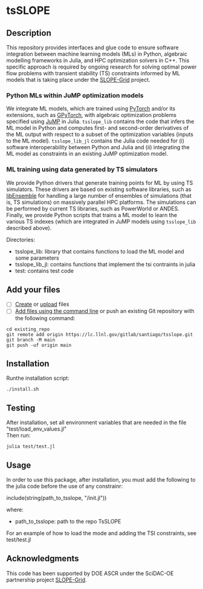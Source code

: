 # tsSLOPE


## Description

This repository provides interfaces and glue code to ensure software integration between machine learning models (MLs) in Python, algebraic modelling frameworks in Julia, and HPC optimization solvers in C++. This specific approach is required by ongoing research for solving optimal power flow problems with transient stability (TS) constraints informed by ML models that is taking place under the [SLOPE-Grid](https://slope-grid.github.io/) project.

### Python MLs within JuMP optimization models
We integrate ML models, which are trained using [PyTorch](https://pytorch.org/) and/or its extensions, such as [GPyTorch](https://gpytorch.ai/), with algebraic optimization problems specified using [JuMP](https://jump.dev/) in Julia. `tsslope_lib` contains the code that infers the ML model in Python and computes first- and second-order derivatives of the ML output with respect to a subset of the optimization variables (inputs to the ML model). `tsslope_lib_jl` contains the Julia code needed for (i) software interoperability between Python and Julia and (ii) integrating the ML model as constraints in an existing JuMP optimization model. 

### ML training using data generated by TS simulators
We provide Python drivers that generate training points for ML by using TS simulators. These drivers are based on existing software libraries, such as [libEnsemble](https://github.com/Libensemble/libensemble) for handling a large number of ensembles of simulations (that is, TS simulations) on massively parallel HPC platforms. The simulations can be performed by current TS libraries, such as PowerWorld or ANDES. Finally, we provide Python scripts that trains a ML model to learn the various TS indexes (which are integrated in JuMP models using  `tsslope_lib` described above).

Directories:
  - tsslope_lib: library that contains functions to load the ML model and some parameters
  - tsslope_lib_jl: contains functions that implement the tsi contraints in julia
  - test: contains test code

## Add your files

- [ ] [Create](https://docs.gitlab.com/ee/user/project/repository/web_editor.html#create-a-file) or [upload](https://docs.gitlab.com/ee/user/project/repository/web_editor.html#upload-a-file) files
- [ ] [Add files using the command line](https://docs.gitlab.com/ee/gitlab-basics/add-file.html#add-a-file-using-the-command-line) or push an existing Git repository with the following command:

```
cd existing_repo
git remote add origin https://lc.llnl.gov/gitlab/santiago/tsslope.git
git branch -M main
git push -uf origin main
```

## Installation

Runthe installation script:
  
    ./install.sh 

## Testing

After installation, set all environment variables that are needed in the file "test/load_env_values.jl"    
Then run:
   
    julia test/test.jl

## Usage

In order to use this package, after installation, you must add the following to the julia code before the use of any constrainr:

include(string(path_to_tsslope, "/init.jl"))
  
where: 
 - path_to_tsslope: path to the repo TsSLOPE

For an example of how to load the mode and adding the TSI constraints, see test/test.jl

## Acknowledgments

This code has been supported by DOE ASCR under the SciDAC-OE partnership project [SLOPE-Grid](https://slope-grid.github.io/).

